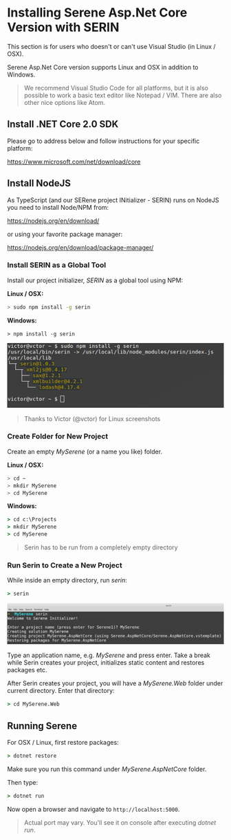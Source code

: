 # Installing Serene Asp.Net Core Version with SERIN

This section is for users who doesn't or can't use Visual Studio (in Linux / OSX). 

Serene Asp.Net Core version supports Linux and OSX in addition to Windows.

> We recommend Visual Studio Code for all platforms, but it is also possible to work a basic text editor like Notepad / VIM. There are also other nice options like Atom.

## Install .NET Core 2.0 SDK 

Please go to address below and follow instructions for your specific platform:

https://www.microsoft.com/net/download/core

## Install NodeJS

As TypeScript (and our SERene project INitializer - SERIN) runs on NodeJS you need to install Node/NPM from:

https://nodejs.org/en/download/

or using your favorite package manager:

https://nodejs.org/en/download/package-manager/

### Install SERIN as a Global Tool

Install our project initializer, *SERIN* as a global tool using NPM:

**Linux / OSX:**

```sh
> sudo npm install -g serin
```

**Windows:**
```
> npm install -g serin
```

![NPM Install Serin](img/linux-npm-install-serin.png)

> Thanks to Victor (@vctor) for Linux screenshots

### Create Folder for New Project

Create an empty *MySerene* (or a name you like) folder.

**Linux / OSX:**

```sh
> cd ~
> mkdir MySerene
> cd MySerene
```

**Windows:**

```cmd
> cd c:\Projects
> mkdir MySerene
> cd MySerene
```

> Serin has to be run from a completely empty directory

### Run Serin to Create a New Project

While inside an empty directory, run *serin*:

```cmd
> serin
```

![Windows Serin MyApp](img/linux-serin-myserene.png)

Type an application name, e.g. *MySerene* and press enter. Take a break while Serin creates 
your project, initializes static content and restores packages etc.

After Serin creates your project, you will have a *MySerene.Web* folder under current directory. 
Enter that directory:

```cmd
> cd MySerene.Web
```

## Running Serene

For OSX / Linux, first restore packages:

```cmd
> dotnet restore
```

Make sure you run this command under *MySerene.AspNetCore* folder.

Then type:

```cmd
> dotnet run
```

Now open a browser and navigate to `http://localhost:5000`.

> Actual port may vary. You'll see it on console after executing *dotnet run*.
